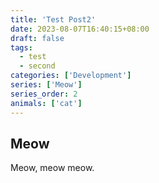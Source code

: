 ```yaml
---
title: 'Test Post2'
date: 2023-08-07T16:40:15+08:00
draft: false
tags:
  - test
  - second
categories: ['Development']
series: ['Meow']
series_order: 2
animals: ['cat']
---
```


## Meow

Meow, meow meow.
